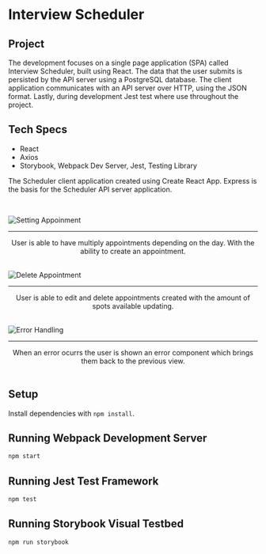 # Interview Scheduler

## Project
The development focuses on a single page application (SPA) called Interview Scheduler, built using React. The data that the user submits is persisted by the API server using a PostgreSQL database. The client application communicates with an API server over HTTP, using the JSON format. Lastly, during development Jest test where use throughout the project.

## Tech Specs
* React
* Axios
* Storybook, Webpack Dev Server, Jest, Testing Library

The Scheduler client application created using Create React App. Express is the basis for the Scheduler API server application.

<br/>

![Setting Appoinment](https://raw.githubusercontent.com/JalenDuggan/scheduler/master/docs/SettingAppoinment.gif)

---

<div align="center"> User is able to have multiply appointments depending on the day. With the ability to create an appointment.</div>

<br/>

![Delete Appointment](https://raw.githubusercontent.com/JalenDuggan/scheduler/master/docs/deleteAppointment.gif)

---

<div align="center"> User is able to edit and delete appointments created with the amount of spots available updating.</div>

<br/>

![Error Handling](https://raw.githubusercontent.com/JalenDuggan/scheduler/master/docs/ErrorHandling.gif)

---

<div align="center">When an error ocurrs the user is shown an error component which brings them back to the previous view.</div>

<br/>

## Setup

Install dependencies with `npm install`.

## Running Webpack Development Server

```sh
npm start
```

## Running Jest Test Framework

```sh
npm test
```

## Running Storybook Visual Testbed

```sh
npm run storybook
```
